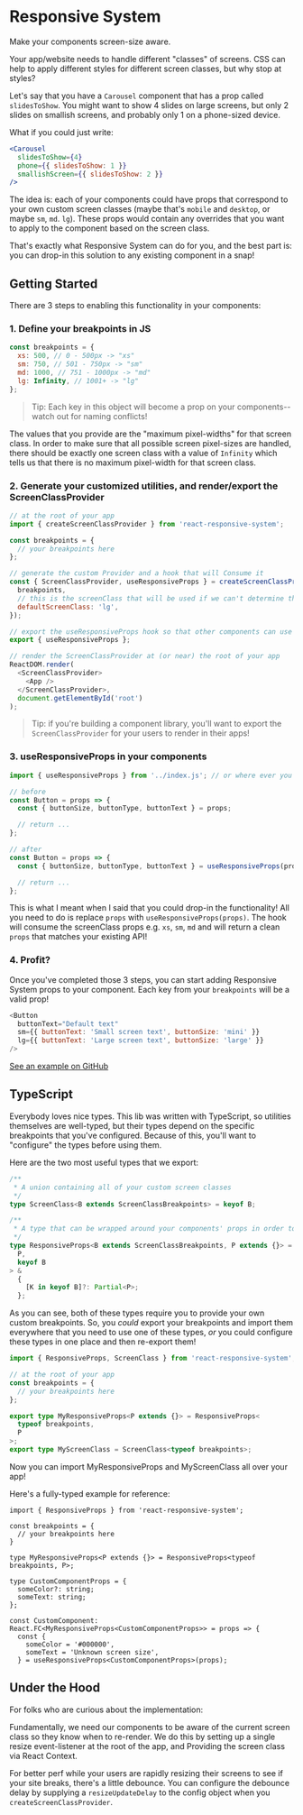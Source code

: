 # Responsive System

Make your components screen-size aware.

Your app/website needs to handle different "classes" of screens. CSS can help to apply different styles for different screen classes, but why stop at styles?

Let's say that you have a `Carousel` component that has a prop called `slidesToShow`. You might want to show 4 slides on large screens, but only 2 slides on smallish screens, and probably only 1 on a phone-sized device.

What if you could just write:

```jsx
<Carousel
  slidesToShow={4}
  phone={{ slidesToShow: 1 }}
  smallishScreen={{ slidesToShow: 2 }}
/>
```

The idea is: each of your components could have props that correspond to your own custom screen classes (maybe that's `mobile` and `desktop`, or maybe `sm`, `md`. `lg`). These props would contain any overrides that you want to apply to the component based on the screen class.

That's exactly what Responsive System can do for you, and the best part is: you can drop-in this solution to any existing component in a snap!

## Getting Started

There are 3 steps to enabling this functionality in your components:

### 1. Define your breakpoints in JS

```js
const breakpoints = {
  xs: 500, // 0 - 500px -> "xs"
  sm: 750, // 501 - 750px -> "sm"
  md: 1000, // 751 - 1000px -> "md"
  lg: Infinity, // 1001+ -> "lg"
};
```

> Tip: Each key in this object will become a prop on your components--watch out for naming conflicts!

The values that you provide are the "maximum pixel-widths" for that screen class. In order to make sure that all possible screen pixel-sizes are handled, there should be exactly one screen class with a value of `Infinity` which tells us that there is no maximum pixel-width for that screen class.

### 2. Generate your customized utilities, and render/export the ScreenClassProvider

```js
// at the root of your app
import { createScreenClassProvider } from 'react-responsive-system';

const breakpoints = {
  // your breakpoints here
};

// generate the custom Provider and a hook that will Consume it
const { ScreenClassProvider, useResponsiveProps } = createScreenClassProvider({
  breakpoints,
  // this is the screenClass that will be used if we can't determine the width of the window (e.g. during SSR)
  defaultScreenClass: 'lg',
});

// export the useResponsiveProps hook so that other components can use it
export { useResponsiveProps };

// render the ScreenClassProvider at (or near) the root of your app
ReactDOM.render(
  <ScreenClassProvider>
    <App />
  </ScreenClassProvider>,
  document.getElementById('root')
);
```

> Tip: if you're building a component library, you'll want to export the `ScreenClassProvider` for your users to render in their apps!

### 3. useResponsiveProps in your components

```js
import { useResponsiveProps } from '../index.js'; // or where ever you exported it from

// before
const Button = props => {
  const { buttonSize, buttonType, buttonText } = props;

  // return ...
};

// after
const Button = props => {
  const { buttonSize, buttonType, buttonText } = useResponsiveProps(props);

  // return ...
};
```

This is what I meant when I said that you could drop-in the functionality! All you need to do is replace `props` with `useResponsiveProps(props)`. The hook will consume the screenClass props e.g. `xs`, `sm`, `md` and will return a clean `props` that matches your existing API!

### 4. Profit?

Once you've completed those 3 steps, you can start adding Responsive System props to your component. Each key from your `breakpoints` will be a valid prop!

```js
<Button
  buttonText="Default text"
  sm={{ buttonText: 'Small screen text', buttonSize: 'mini' }}
  lg={{ buttonText: 'Large screen text', buttonSize: 'large' }}
/>
```

[See an example on GitHub](https://github.com/tripphamm/react-responsive-system/tree/master/example)

## TypeScript

Everybody loves nice types. This lib was written with TypeScript, so utilities themselves are well-typed, but their types depend on the specific breakpoints that you've configured. Because of this, you'll want to "configure" the types before using them.

Here are the two most useful types that we export:

```ts
/**
 * A union containing all of your custom screen classes
 */
type ScreenClass<B extends ScreenClassBreakpoints> = keyof B;

/**
 * A type that can be wrapped around your components' props in order to represent the new props that they have
 */
type ResponsiveProps<B extends ScreenClassBreakpoints, P extends {}> = Omit<
  P,
  keyof B
> &
  {
    [K in keyof B]?: Partial<P>;
  };
```

As you can see, both of these types require you to provide your own custom breakpoints. So, you _could_ export your breakpoints and import them everywhere that you need to use one of these types, _or_ you could configure these types in one place and then re-export them!

```ts
import { ResponsiveProps, ScreenClass } from 'react-responsive-system';

// at the root of your app
const breakpoints = {
  // your breakpoints here
};

export type MyResponsiveProps<P extends {}> = ResponsiveProps<
  typeof breakpoints,
  P
>;
export type MyScreenClass = ScreenClass<typeof breakpoints>;
```

Now you can import MyResponsiveProps and MyScreenClass all over your app!

Here's a fully-typed example for reference:

```tsx
import { ResponsiveProps } from 'react-responsive-system';

const breakpoints = {
  // your breakpoints here
}

type MyResponsiveProps<P extends {}> = ResponsiveProps<typeof breakpoints, P>;

type CustomComponentProps = {
  someColor?: string;
  someText: string;
};

const CustomComponent: React.FC<MyResponsiveProps<CustomComponentProps>> = props => {
  const {
    someColor = '#000000',
    someText = 'Unknown screen size',
  } = useResponsiveProps<CustomComponentProps>(props);
```

## Under the Hood

For folks who are curious about the implementation:

Fundamentally, we need our components to be aware of the current screen class so they know when to re-render. We do this by setting up a single resize event-listener at the root of the app, and Providing the screen class via React Context.

For better perf while your users are rapidly resizing their screens to see if your site breaks, there's a little debounce. You can configure the debounce delay by supplying a `resizeUpdateDelay` to the config object when you `createScreenClassProvider`.
